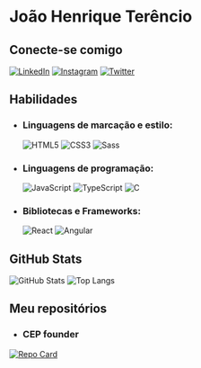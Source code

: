 # João Henrique Terêncio

## Conecte-se comigo
[![LinkedIn](https://img.shields.io/badge/LinkedIn-000?style=for-the-badge&logo=linkedin&logoColor=0E76A8)](https://www.linkedin.com/in/jo%C3%A3o-ter%C3%AAncio-36295722b/)
[![Instagram](https://img.shields.io/badge/Instagram-000?style=for-the-badge&logo=instagram)](https://www.instagram.com/SEUUSERNAME/)
[![Twitter](https://img.shields.io/badge/Twitter-000?style=for-the-badge&logo=twitter)](https://twitter.com/SEUUSERNAME)

## Habilidades

- ### Linguagens de marcação e estilo:
  ![HTML5](https://img.shields.io/badge/HTML5-000?style=for-the-badge&logo=html5)
![CSS3](https://img.shields.io/badge/CSS3-000?style=for-the-badge&logo=css3&logoColor=264CE4)
![Sass](https://img.shields.io/badge/Sass-000?style=for-the-badge&logo=sass)

- ### Linguagens de programação:
  ![JavaScript](https://img.shields.io/badge/JavaScript-000?style=for-the-badge&logo=javascript)
  ![TypeScript](https://img.shields.io/badge/TypeScript-000?style=for-the-badge&logo=typescript)
  ![C](https://img.shields.io/badge/C-000?style=for-the-badge&logo=c)

- ### Bibliotecas e Frameworks:
  ![React](https://img.shields.io/badge/React-000?style=for-the-badge&logo=react)
  ![Angular](https://img.shields.io/badge/Angular-000?style=for-the-badge&logo=angular&logoColor=C3002F)

## GitHub Stats

![GitHub Stats](https://github-readme-stats.vercel.app/api?username=Jh-Terencio&theme=transparent&bg_color=000&border_color=30A3DC&show_icons=true&icon_color=30A3DC&title_color=E94D5F&text_color=FFF)
![Top Langs](https://github-readme-stats-git-masterrstaa-rickstaa.vercel.app/api/top-langs/?username=Jh-Terencio&bg_color=000&border_color=30A3DC&title_color=E94D5F&text_color=FFF)

## Meu repositórios

- ### CEP founder
[![Repo Card](https://github-readme-stats.vercel.app/api/pin/?username=Jh-Terencio&repo=SEUREPOSITORIO&bg_color=000&border_color=30A3DC&show_icons=true&icon_color=30A3DC&title_color=E94D5F&text_color=FFF)](https://github.com/Jh-Terencio/Buscador-de-CEP)